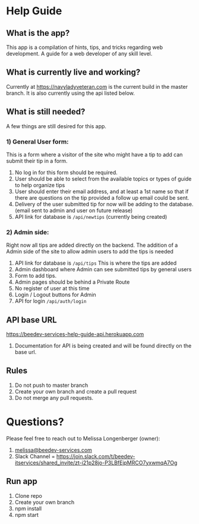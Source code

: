 # Help Guide

## What is the app?
This app is a compilation of hints, tips, and tricks regarding web development.  A guide for a web developer of any skill level.

## What is currently live and working?
Currently at https://navyladyveteran.com is the current build in the master branch. It is also currently using the api listed below.

## What is still needed?
A few things are still desired for this app.

### 1) General User form:
This is a form where a visitor of the site who might have a tip to add can submit their tip in a form.

1. No log in for this form should be required.
2. User should be able to select from the available topics or types of guide to help organize tips
3. User should enter their email address, and at least a 1st name so that if there are questions on the tip provided a follow up email could be sent.
4. Delivery of the user submitted tip for now will be adding to the database. (email sent to admin and user on future release)
5. API link for database is `/api/newtips` (currently being created)

### 2) Admin side:
Right now all tips are added directly on the backend.  The addition of a Admin side of the site to allow admin users to add the tips is needed

1. API link for database is `/api/tips` This is where the tips are added
2. Admin dashboard where Admin can see submitted tips by general users
3. Form to add tips.
4. Admin pages should be behind a Private Route
5. No register of user at this time
6. Login / Logout buttons for Admin
7. API for login `/api/auth/login`

## API base URL
https://beedev-services-help-guide-api.herokuapp.com

1. Documentation for API is being created and will be found directly on the base url.

## Rules
1. Do not push to master branch
2. Create your own branch and create a pull request
3. Do not merge any pull requests.

# Questions?
Please feel free to reach out to Melissa Longenberger (owner):
1. melissa@beedev-services.com 
2. Slack Channel = https://join.slack.com/t/beedev-itservices/shared_invite/zt-i21p28jo-P3LBfEjpMRCO7yxwmqA7Og

## Run app
1. Clone repo
2. Create your own branch
3. npm install
4. npm start



